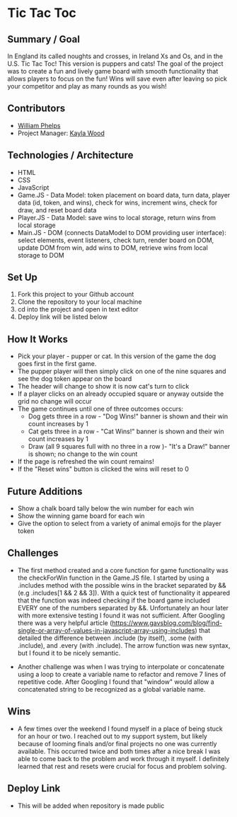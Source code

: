 # Tic Tac Toc

## Summary / Goal
In England its called noughts and crosses, in Ireland Xs and Os, and in the U.S. Tic Tac Toc! This version is puppers and cats! The goal of the project was to create a fun and lively game board with smooth functionality that allows players to focus on the fun! Wins will save even after leaving so pick your competitor and play as many rounds as you wish!

## Contributors
- [William Phelps](https://github.com/williamphelps13)
- Project Manager: [Kayla Wood](https://github.com/kaylaewood)

## Technologies / Architecture
- HTML
- CSS
- JavaScript
 - Game.JS - Data Model: token placement on board data, turn data, player data (id, token, and wins), check for wins, increment wins, check for draw, and reset board data
 - Player.JS - Data Model: save wins to local storage, return wins from local storage
 - Main.JS - DOM (connects DataModel to DOM providing user interface): select elements, event listeners, check turn, render board on DOM, update DOM from win, add wins to DOM, retrieve wins from local storage to DOM

## Set Up
1. Fork this project to your Github account
2. Clone the repository to your local machine
3. cd into the project and open in text editor
4. Deploy link will be listed below

## How It Works
- Pick your player - pupper or cat. In this version of the game the dog goes first in the first game.
- The pupper player will then simply click on one of the nine squares and see the dog token appear on the board
- The header will change to show it is now cat's turn to click
- If a player clicks on an already occupied square or anyway outside the grid no change will occur
- The game continues until one of three outcomes occurs:
  - Dog gets three in a row - "Dog Wins!" banner is shown and their win count increases by 1
  - Cat gets three in a row - "Cat Wins!" banner is shown and their win count increases by 1
  - Draw (all 9 squares full with no three in a row )- "It's a Draw!" banner is shown; no change to the win count
- If the page is refreshed the win count remains!
- If the "Reset wins" button is clicked the wins will reset to 0



## Future Additions
- Show a chalk board tally below the win number for each win
- Show the winning game board for each win
- Give the option to select from a variety of animal emojis for the player token

## Challenges
- The first method created and a core function for game functionality was the checkForWin function in the Game.JS file. I started by using a .includes method with the possible wins in the bracket separated by && (e.g .includes[1 && 2 && 3]). With a quick test of functionality it appeared that the function was indeed checking if the board game included EVERY one of the numbers separated by &&. Unfortunately an hour later with more extensive testing I found it was not sufficient. After Googling there was a very helpful article (https://www.gavsblog.com/blog/find-single-or-array-of-values-in-javascript-array-using-includes) that detailed the difference between .include (by itself), .some (with .include), and .every (with .include). The arrow function was new syntax, but I found it to be nicely semantic.

- Another challenge was when I was trying to interpolate or concatenate using a loop to create a variable name to refactor and remove 7 lines of repetitive code. After Googling I found that "window" would allow a concatenated string to be recognized as a global variable name.

## Wins
- A few times over the weekend I found myself in a place of being stuck for an hour or two. I reached out to my support system, but likely because of looming finals and/or final projects no one was currently available. This occurred twice and both times after a nice break I was able to come back to the problem and work through it myself. I definitely learned that rest and resets were crucial for focus and problem solving.

## Deploy Link
- This will be added when repository is made public
